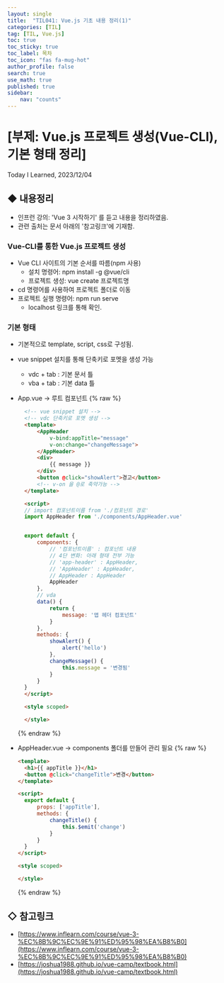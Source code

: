 ```yaml
---
layout: single
title:  "TIL041: Vue.js 기초 내용 정리(1)"
categories: [TIL]
tag: [TIL, Vue.js] 
toc: true
toc_sticky: true
toc_label: 목차
toc_icon: "fas fa-mug-hot"
author_profile: false
search: true
use_math: true
published: true
sidebar:
    nav: "counts"
---
```


# [부제: Vue.js 프로젝트 생성(Vue-CLI), 기본 형태 정리]
Today I Learned, 2023/12/04


## ◆ 내용정리
- 인프런 강의: 'Vue 3 시작하기' 를 듣고 내용을 정리하였음.
- 관련 출처는 문서 아래의 '참고링크'에 기재함.

### Vue-CLI를 통한 Vue.js 프로젝트 생성
- Vue CLI 사이트의 기본 순서를 따름(npm 사용)
  - 설치 명령어: npm install -g @vue/cli
  - 프로젝트 생성: vue create 프로젝트명
- cd 명령어를 사용하여 프로젝트 폴더로 이동
- 프로젝트 실행 명령어: npm run serve
  - localhost 링크를 통해 확인.

### 기본 형태
- 기본적으로 template, script, css로 구성됨.
- vue snippet 설치를 통해 단축키로 포멧을 생성 가능
  - vdc + tab : 기본 문서 틀
  - vba + tab : 기본 data 틀

- App.vue -> 루트 컴포넌트
  {% raw %}
  ```html
    <!-- vue snippet 설치 -->
    <!-- vdc 단축키로 포멧 생성 -->
    <template>
        <AppHeader 
            v-bind:appTitle="message"
            v-on:change="changeMessage">
        </AppHeader>
        <div>
            {{ message }}
        </div>
        <button @click="showAlert">경고</button>
        <!-- v-on 을 @로 축약가능 -->
    </template>

    <script>
    // import 컴포넌트이름 from './컴포넌트 경로'
    import AppHeader from './components/AppHeader.vue'


    export default {
        components: {
            // '컴포넌트이름' : 컴포넌트 내용
            // 4단 변화: 아래 형태 전부 가능
            // 'app-header' : AppHeader,
            // 'AppHeader' : AppHeader,
            // AppHeader : AppHeader
            AppHeader
        },
        // vda
        data() {
            return {
                message: '앱 헤더 컴포넌트'
            }
        },
        methods: {
            showAlert() {
                alert('hello')
            },
            changeMessage() {
                this.message = '변경됨'
            }
        }
    }
    </script>

    <style scoped>

    </style>
  ```
  {% endraw %}
- AppHeader.vue -> components 폴더를 만들어 관리 필요
  {% raw %}
  ```html
  <template>
    <h1>{{ appTitle }}</h1>
    <button @click="changeTitle">변경</button>
  </template>

  <script>
    export default {
        props: ['appTitle'],
        methods: {
            changeTitle() {
                this.$emit('change')
            }
        }
    }
  </script>

  <style scoped>

  </style>
  ```
  {% endraw %}




## ◇ 참고링크
- [https://www.inflearn.com/course/vue-3-%EC%8B%9C%EC%9E%91%ED%95%98%EA%B8%B0](https://www.inflearn.com/course/vue-3-%EC%8B%9C%EC%9E%91%ED%95%98%EA%B8%B0)
- [https://joshua1988.github.io/vue-camp/textbook.html](https://joshua1988.github.io/vue-camp/textbook.html)

